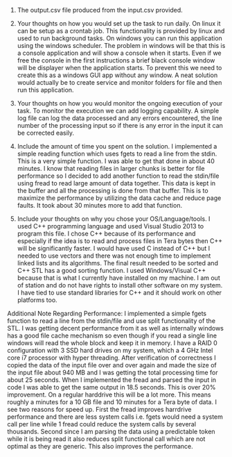 1. The output.csv file produced from the input.csv provided.2. Your thoughts on how you would set up the task to run daily.On linux it can be setup as a crontab job. This functionality is provided by linux and used to run background tasks. On windows you can run this application using the windows scheduler. The problem in windows will be that this is a console application and will show a console when it starts. Even if we free the console in the first instructions a brief black console window will be displayer when the application starts. To prevent this we need to create this as a windows GUI app without any window. A neat solution would actually be to create service and monitor folders for file and then run this application.3. Your thoughts on how you would monitor the ongoing execution of your task.To monitor the execution we can add logging capability. A simple log file can log the data processed and any errors encountered, the line number of the processing input so if there is any error in the input it can be corrected easily.4. Include the amount of time you spent on the solution.I implemented a simple reading function which uses fgets to read a line from the stdin. This is a very simple function. I was able to get that done in about 40 minutes. I know that reading files in larger chunks is better for file performance so I decided to add another function to read the stdin/file using fread to read large amount of data together. This data is kept in the buffer and all the processing is done from that buffer. This is to maximize the performance by utilizing the data cache and reduce page faults. It took about 30 minutes more to add that function. 5. Include your thoughts on why you chose your OS/Language/tools.I used C++ programming language and used Visual Studio 2013 to program this file. I chose C++ because of its performance and especially if the idea is to read and process files in Tera bytes then C++ will be significantly faster. I would have used C instead of C++ but I needed to use vectors and there was not enough time to implement linked lists and its algorithms. The final result needed to be sorted and C++ STL has a good sorting function. I used Windows/Visual C++ because that is what I currently have installed on my machine. I am out of station and do not have rights to install other software on my system. I have tied to use standard libraries for C++ and it should work on other platforms too.Additional Note Regarding Performance: I implemented a simple fgets function to read a line from the stdin/file and use split functionality of the STL. I was getting decent performance from it as well as internally windows has a good file cache mechanism so even though if you read a single line windows will read the whole block and keep it in memory. I have a RAID 0 configuration with 3 SSD hard drives on my system, which a 4 GHz Intel core i7 processor with hyper threading. After verification of correctness I copied the data of the input file over and over again and made the size of the input file about 940 MB and I was getting the total processing time for about 25 seconds. When I implemented the fread and parsed the input in code I was able to get the same output in 18.5 seconds. This is over 20% improvement. On a regular harddrive this will be a lot more. This means roughly a minutes for a 10 GB file and 10 minutes for a Tera byte of data. I see two reasons for speed up. First the fread improves harrdrive performance and there are less system calls i.e. fgets would need a system call per line while 1 fread could reduce the system calls by several thousands. Second since I am parsing the data using a predictable token while it is being read it also reduces split functional call which are not optimal as they are generic. This also improves the performance.